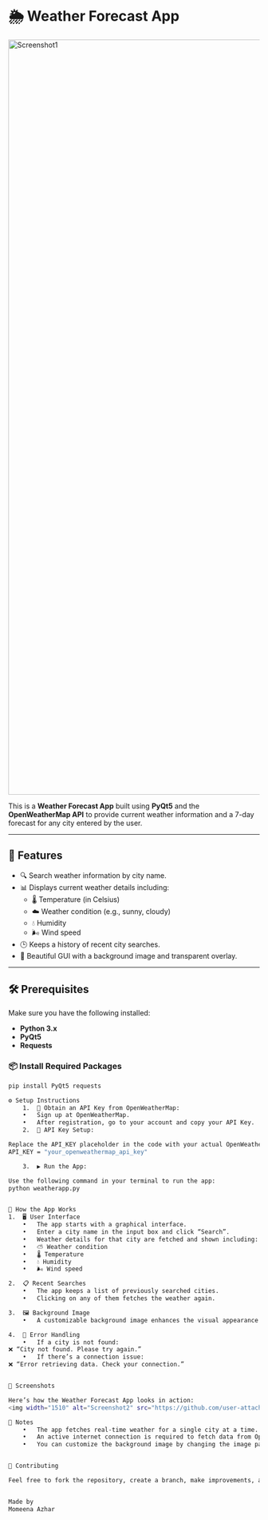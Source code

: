 # 🌦️ **Weather Forecast App**

<img width="1511" alt="Screenshot1" src="https://github.com/user-attachments/assets/79084b3c-d278-469d-9912-785ff85ae629" />

This is a **Weather Forecast App** built using **PyQt5** and the **OpenWeatherMap API** to provide current weather information and a 7-day forecast for any city entered by the user.

---

## 🚀 Features

- 🔍 Search weather information by city name.
- 📊 Displays current weather details including:
  - 🌡️ Temperature (in Celsius)
  - ☁️ Weather condition (e.g., sunny, cloudy)
  - 💧 Humidity
  - 🌬️ Wind speed
- 🕒 Keeps a history of recent city searches.
- 🎨 Beautiful GUI with a background image and transparent overlay.

---

## 🛠️ Prerequisites

Make sure you have the following installed:

- **Python 3.x**
- **PyQt5**
- **Requests**

### 📦 Install Required Packages

```bash
pip install PyQt5 requests

⚙️ Setup Instructions
	1.	🔑 Obtain an API Key from OpenWeatherMap:
	•	Sign up at OpenWeatherMap.
	•	After registration, go to your account and copy your API Key.
	2.	🧩 API Key Setup:

Replace the API_KEY placeholder in the code with your actual OpenWeatherMap API key:
API_KEY = "your_openweathermap_api_key"

	3.	▶️ Run the App:

Use the following command in your terminal to run the app:
python weatherapp.py


🧠 How the App Works
1.	🖥️ User Interface
	•	The app starts with a graphical interface.
	•	Enter a city name in the input box and click “Search”.
	•	Weather details for that city are fetched and shown including:
	•	⛅ Weather condition
	•	🌡️ Temperature
	•	💧 Humidity
	•	🌬️ Wind speed

2.	📋 Recent Searches
	•	The app keeps a list of previously searched cities.
	•	Clicking on any of them fetches the weather again.

3.	🖼️ Background Image
	•	A customizable background image enhances the visual appearance of the app.

4.	🚨 Error Handling
	•	If a city is not found:
❌ “City not found. Please try again.”
	•	If there’s a connection issue:
❌ “Error retrieving data. Check your connection.”


📸 Screenshots

Here’s how the Weather Forecast App looks in action:
<img width="1510" alt="Screenshot2" src="https://github.com/user-attachments/assets/9bf34023-7efb-4e0d-8b28-738420084334" />

📝 Notes
	•	The app fetches real-time weather for a single city at a time.
	•	An active internet connection is required to fetch data from OpenWeatherMap.
	•	You can customize the background image by changing the image path in the code.


🤝 Contributing

Feel free to fork the repository, create a branch, make improvements, and submit a pull request!


Made by
Momeena Azhar
